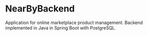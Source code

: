 # NearByBackend

Application for online marketplace product management.
Backend implemented in Java in Spring Boot with PostgreSQL.
